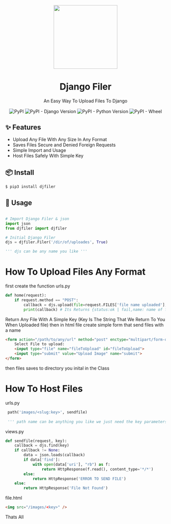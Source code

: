 <p align="center">
    <img width="200" src="https://raw.githubusercontent.com/E-RROR/django-filer/master/d376573d-c0f3-4fde-8467-952d7ffada1d_200x200.png" />
</p>

<h1 align="center">Django Filer</h1>
<p align="center">An Easy Way To Upload Files To Django</p>
<div align="center">
<img align="center" alt="PyPI" src="https://img.shields.io/pypi/v/djfiler?color=%23cccc&label=version&style=plastic" />
<img align="center" alt="PyPI - Django Version" src="https://img.shields.io/pypi/djversions/djangorestframework" />
<img align="center" alt="PyPI - Python Version" src="https://img.shields.io/pypi/pyversions/djfiler" />
<img align="center" alt="PyPI - Wheel" src="https://img.shields.io/pypi/wheel/djfiler" />
</div>

## ✨ Features

- Upload Any File With Any Size In Any Format
- Saves Files Secure and Denied Foreign Requests
- Simple Import and Usage
- Host Files Safely With Simple Key

## 📦 Install

```bash
$ pip3 install djfiler
```

## 🔨 Usage

```python

# Import Django Filer & json
import json
from djfiler import djfiler

# Initial Django Filer
djs = djfiler.Filer('/dir/of/uploades', True)

''' djs can be any name you like '''
```

How To Upload Files Any Format
====================================
first create the function
urls.py
```python
def home(request):
    if request.method == "POST":
        callback = djs.upload(file=request.FILES['file name uploaded'], name="Optional" )
        print(callback) # Its Returns {status:ok | fail,name: name of file ( Its Key Of File ),type: type of file }
```
Return Any File With A Simple Key (Key Is The String That We Return To You When Uploaded file)
then in html file create simple form that send files with a name
```html
<form action="/path/to/any/url" method="post" enctype="multipart/form-data">
    Select File to upload:
    <input type="file" name="fileToUpload" id="fileToUpload">
    <input type="submit" value="Upload Image" name="submit">
</form>
```
then files saves to directory you inital in the Class

How To Host Files
===================================

urls.py
```python
 path('images/<slug:key>', sendfile)
 
 ''' path name can be anything you like we just need the key parameters '''
```
views.py
```python
def sendfile(request, key):
    callback = djs.find(key)
    if callback != None:
        data = json.loads(callback)
        if data['find']:
            with open(data['uri'], "rb") as f:
                return HttpResponse(f.read(), content_type='*/*')
        else:
            return HttpResponse('ERROR TO SEND FILE')
    else:
        return HttpResponse('File Not Found')
```
file.html
```html
<img src="/images/<key>" />
```
Thats All 
